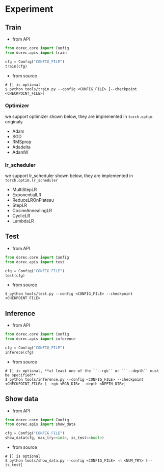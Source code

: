 # Experiment
## Train
- from API
```python
from dorec.core import Config
from dorec.apis import train

cfg = Config("CONFIG_FILE")
train(cfg)
```
- from source
```
# [] is optional
$ python tools/train.py --config <CONFIG_FILE> [--checkpoint <CHECKPOINT_FILE>]
```

### **Optimizer**
we support optimizer shown below, they are implemented in `torch.optim` originaly.
- Adam
- SGD
- RMSprop
- Adadelta
- AdamW

### **lr_scheduler**
we support lr_scheduler shown below, they are implemented in `torch.optim.lr_scheduler`
- MultiStepLR
- ExponentialLR
- ReduceLROnPlateau
- StepLR
- CosineAnnealingLR
- CyclicLR
- LambdaLR

## Test
- from API
```python
from dorec.core import Config
from dorec.apis import test

cfg = Config("CONFIG_FILE")
test(cfg)
```
- from source
```
$ python tools/test.py --config <CONFIG_FILE> --checkpoint <CHEKPOINT_FILE>
```

## Inference
- from API
```python
from dorec.core import Config
from dorec.apis import inference

cfg = Config("CONFIG_FILE")
inferece(cfg)
```
- from source
```
# [] is optional, **at least one of the ``--rgb`` or ```--depth`` must be specified**
$ python tools/inference.py --config <CONFIG_FILE> --checkpoint <CHECKPOINT_FILE> [--rgb <RGB_DIR> --depth <DEPTH_DIR>]
```

## Show data
- from API
```python
from dorec.core import Config
from dorec.apis import show_data

cfg = Config("CONFIG_FILE")
show_data(cfg, max_try=<int>, is_test=<bool>)
```

- from source
```
# [] is optional
$ python tools/show_data.py --config <CONFIG_FILE> -n <NUM_TRY> [--is_test]
```